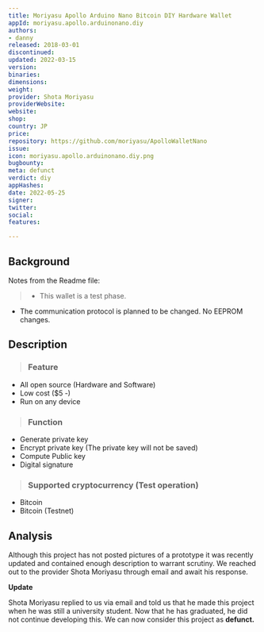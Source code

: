 ```yaml
---
title: Moriyasu Apollo Arduino Nano Bitcoin DIY Hardware Wallet
appId: moriyasu.apollo.arduinonano.diy
authors:
- danny
released: 2018-03-01
discontinued: 
updated: 2022-03-15
version: 
binaries: 
dimensions: 
weight: 
provider: Shota Moriyasu
providerWebsite: 
website: 
shop: 
country: JP
price: 
repository: https://github.com/moriyasu/ApolloWalletNano
issue: 
icon: moriyasu.apollo.arduinonano.diy.png
bugbounty: 
meta: defunct
verdict: diy
appHashes: 
date: 2022-05-25
signer: 
twitter: 
social: 
features: 

---
```


## Background 

Notes from the Readme file:
>
> - This wallet is a test phase.
- The communication protocol is planned to be changed.
No EEPROM changes.

## Description 

> ### Feature
- All open source (Hardware and Software)
- Low cost ($5 -)
- Run on any device
>
> ### Function
- Generate private key
- Encrypt private key (The private key will not be saved)
- Compute Public key
- Digital signature
>
> ### Supported cryptocurrency (Test operation)
- Bitcoin
- Bitcoin (Testnet)

## Analysis 

Although this project has not posted pictures of a prototype it was recently updated and contained enough description to warrant scrutiny. We reached out to the provider Shota Moriyasu through email and await his response. 

**Update**

Shota Moriyasu replied to us via email and told us that he made this project when he was still a university student. Now that he has graduated, he did not continue developing this. We can now consider this project as **defunct.**

